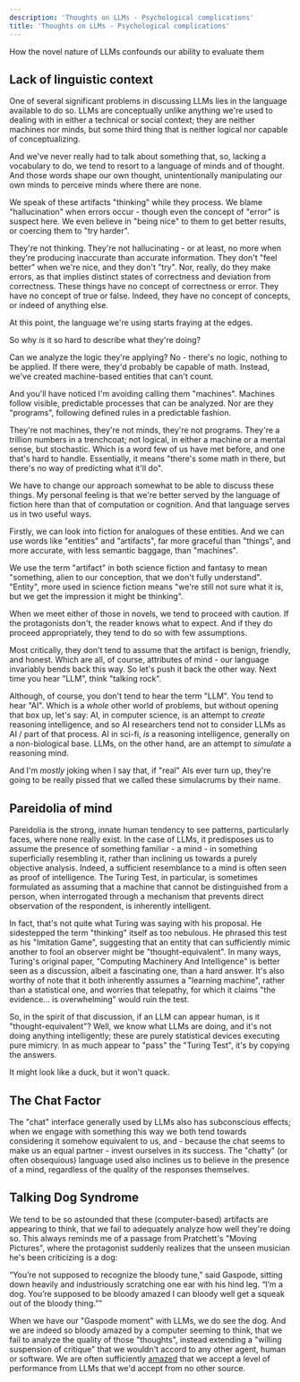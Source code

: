 ```yaml
---
description: 'Thoughts on LLMs - Psychological complications'
title: 'Thoughts on LLMs - Psychological complications'
---
```


How the novel nature of LLMs confounds our ability to evaluate them

## Lack of linguistic context

One of several significant problems in discussing LLMs lies in the language available to do so. LLMs are conceptually unlike anything we're used to dealing with in either a technical or social context; they are neither machines nor minds, but some third thing that is neither logical nor capable of conceptualizing.

And we've never really had to talk about something that, so, lacking a vocabulary to do, we tend to resort to a language of minds and of thought. And those words shape our own thought, unintentionally manipulating our own minds to perceive minds where there are none.

We speak of these artifacts "thinking" while they process. We blame "hallucination" when errors occur - though even the concept of "error" is suspect here. We even believe in "being nice" to them to get better results, or coercing them to "try harder".

They're not thinking. They're not hallucinating - or at least, no more when they're producing inaccurate than accurate information. They don't "feel better" when we're nice, and they don't "try". Nor, really, do they make errors, as that implies distinct states of correctness and deviation from correctness. These things have no concept of correctness or error. They have no concept of true or false. Indeed, they have no concept of concepts, or indeed of anything else.

At this point, the language we're using starts fraying at the edges.

So why *is* it so hard to describe what they're doing?

Can we analyze the logic they're applying? No - there's no logic, nothing to be applied. If there were, they'd probably be capable of math. Instead, we've created machine-based entities that can't count.

And you'll have noticed I'm avoiding calling them "machines". Machines follow visible, predictable processes that can be analyzed. Nor are they "programs", following defined rules in a predictable fashion.

They're not machines, they're not minds, they're not programs. They're a trillion numbers in a trenchcoat; not logical, in either a machine or a mental sense, but stochastic. Which is a word few of us have met before, and one that's hard to handle. Essentially, it means "there's some math in there, but there's no way of predicting what it'll do".

We have to change our approach somewhat to be able to discuss these things. My personal feeling is that we're better served by the language of fiction here than that of computation or cognition. And that language serves us in two useful ways.

Firstly, we can look into fiction for analogues of these entities. And we can use words like "entities" and "artifacts", far more graceful than "things", and more accurate, with less semantic baggage, than "machines".

We use the term "artifact" in both science fiction and fantasy to mean "something, alien to our conception, that we don't fully understand". "Entity", more used in science fiction means "we're still not sure what it is, but we get the impression it might be thinking".

When we meet either of those in novels, we tend to proceed with caution. If the protagonists don't, the reader knows what to expect. And if they do proceed appropriately, they tend to do so with few assumptions.

Most critically, they don't tend to assume that the artifact is benign, friendly, and honest. Which are all, of course, attributes of mind - our language invariably bends back this way. So let's push it back the other way. Next time you hear "LLM", think "talking rock".

Although, of course, you don't tend to hear the term "LLM". You tend to hear "AI". Which is a *whole* other world of problems, but without opening that box up, let's say: AI, in computer science, is an attempt to *create* reasoning intelligence, and so AI researchers tend not to consider LLMs as AI / part of that process. AI in sci-fi, *is* a reasoning intelligence, generally on a non-biological base. LLMs, on the other hand, are an attempt to *simulate* a reasoning mind.

And I'm *mostly* joking when I say that, if "real" AIs ever turn up, they're going to be really pissed that we called these simulacrums by their name.

## Pareidolia of mind

Pareidolia is the strong, innate human tendency to see patterns, particularly faces, where none really exist. In the case of LLMs, it predisposes us to assume the presence of something familiar - a mind - in something superficially resembling it, rather than inclining us towards a purely objective analysis. Indeed, a sufficient resemblance to a mind is often seen as proof of intelligence. The Turing Test, in particular, is sometimes formulated as assuming that a machine that cannot be distinguished from a person, when interrogated through a mechanism that prevents direct observation of the respondent, is inherently intelligent.

In fact, that's not quite what Turing was saying with his proposal. He sidestepped the term "thinking" itself as too nebulous. He phrased this test as his "Imitation Game", suggesting that an entity that can sufficiently mimic another to fool an observer might be "thought-equivalent". In many ways, Turing's original paper, "Computing Machinery And Intelligence" is better seen as a discussion, albeit a fascinating one, than a hard answer. It's also worthy of note that it both inherently assumes a "learning machine", rather than a statistical one, and worries that telepathy, for which it claims "the evidence… is overwhelming" would ruin the test.

So, in the spirit of that discussion, if an LLM can appear human, is it "thought-equivalent"? Well, we know what LLMs are doing, and it's not doing anything intelligently; these are purely statistical devices executing pure mimicry. In as much appear to "pass" the "Turing Test", it's by copying the answers.

It might look like a duck, but it won't quack.

## The Chat Factor

The "chat" interface generally used by LLMs also has subconscious effects; when we engage with something this way we both tend towards considering it somehow equivalent to us, and - because the chat seems to make us an equal partner - invest ourselves in its success. The "chatty" (or often obsequious) language used also inclines us to believe in the presence of a mind, regardless of the quality of the responses themselves.

## Talking Dog Syndrome

We tend to be so astounded that these (computer-based) artifacts are appearing to think, that we fail to adequately analyze how well they're doing so. This always reminds me of a passage from Pratchett's "Moving Pictures", where the protagonist suddenly realizes that the unseen musician he's been criticizing is a dog:

“You’re not supposed to recognize the bloody tune,” said Gaspode, sitting down heavily and industriously scratching one ear with his hind leg. “I’m a dog. You’re supposed to be bloody amazed I can bloody well get a squeak out of the bloody thing.””

When we have our "Gaspode moment" with LLMs, we do see the dog. And we are indeed so bloody amazed by a computer seeming to think, that we fail to analyze the quality of those "thoughts", instead extending a "willing suspension of critique" that we wouldn't accord to any other agent, human or software. We are often sufficiently [amazed](https://en.wiktionary.org/wiki/amaze) that we accept a level of performance from LLMs that we'd accept from no other source.
